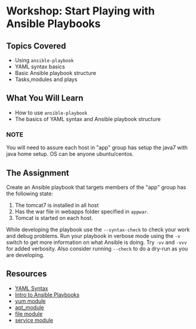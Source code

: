 # Workshop: Start Playing with Ansible Playbooks

## Topics Covered

* Using `ansible-playbook`
* YAML syntax basics
* Basic Ansible playbook structure
* Tasks,modules and plays

## What You Will Learn

* How to use `ansible-playbook`
* The basics of YAML syntax and Ansible playbook structure

### NOTE

You will need to assure each host in "app" group has setup the java7 with java home setup. OS can be anyone ubuntu/centos.

## The Assignment

Create an Ansible playbook that targets members of the "app" group has the following state:

1. The tomcat7 is installed in all host
1. Has the war file in webapps folder specified in `appwar`.
1. Tomcat is started on each host.

While developing the playbook use the `--syntax-check` to check your work and debug problems. Run your playbook in verbose mode using the `-v` switch to get more information on what Ansible is doing. Try `-vv` and `-vvv` for added verbosity. Also consider running `--check` to do a dry-run as you are developing.

## Resources

* [YAML Syntax](http://docs.ansible.com/ansible/YAMLSyntax.html)
* [Intro to Ansible Playbooks](http://docs.ansible.com/ansible/playbooks_intro.html)
* [yum module](http://docs.ansible.com/ansible/yum_module.html)
* [apt_module](http://docs.ansible.com/ansible/apt_module.html)
* [file module](http://docs.ansible.com/ansible/file_module.html)
* [service module](http://docs.ansible.com/ansible/service_module.html)

